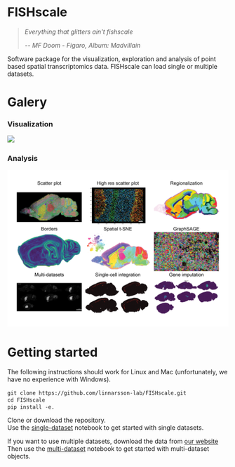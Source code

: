 # FISHscale

> *Everything that glitters ain't fishscale*
> 
> <cite>*-- MF Doom - Figaro, Album: Madvillain*</cite>

Software package for the visualization, exploration and analysis of point based spatial transcriptomics data. FISHscale can load single or multiple datasets.  

# Galery
### Visualization
![](FISHscale_open_3D.gif)

### Analysis
![](FISHscale_demo.png)  

# Getting started

The following instructions should work for Linux and Mac (unfortunately, we have no 
experience with Windows).

```
git clone https://github.com/linnarsson-lab/FISHscale.git
cd FISHscale
pip install -e.
```
Clone or download the repository.  
Use the [single-dataset](https://github.com/linnarsson-lab/FISHscale/blob/master/example_notebooks/FISHscale_tutorial_single_dataset.ipynb) notebook to get started with single datasets.
  
If you want to use multiple datasets, download the data from [our website](http://mousebrain.org/)  
Then use the [multi-dataset](https://github.com/linnarsson-lab/FISHscale/blob/master/example_notebooks/FISHscale_tutorial_multi_dataset.ipynb) notebook to get started with multi-dataset objects. 
